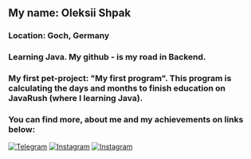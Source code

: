 ## My name: Oleksii Shpak
### Location: Goch, Germany
### Learning Java. My github - is my road in Backend.
### My first pet-project: "My first program". This program is calculating the days and months to finish education on JavaRush (where I learning Java).
### You can find more, about me and my achievements on links below:

[![Telegram](https://img.shields.io/badge/-Telegram-212F3D?style=for-the-badge&logo=telegram&logoColor=ECF0F1)](https://t.me/monolytte)
[![Instagram](https://img.shields.io/badge/-Instagram-212F3D?style=for-the-badge&logo=instagram&logoColor=ECF0F1)](https://www.instagram.com/laloddn/)
[![Instagram](https://img.shields.io/badge/-YouTube-212F3D?style=for-the-badge&logo=Youtube&logoColor=ECF0F1)](https://www.youtube.com/channel/UCSz3M0Ngv5CBnx4JZ7ioauQ)